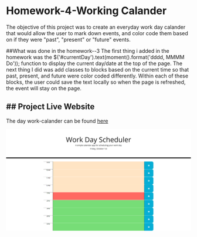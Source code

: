 # Homework-4-Working Calander
  The objective of this project was to create an everyday work day calander that would allow the user to mark down events, and color code them based on if they were "past", "present" or "future" events. 
  
##What was done in the homework--3
  The first thing i added in the homework was the $('#currentDay').text(moment().format('dddd, MMMM Do')); function to display the current day/date at the top of the page. The next thing I did was add classes to blocks based on the current time so that past, present, and future were color coded differently. Within each of these blocks, the user could save the text locally so when the page is refreshed, the event will stay on the page. 
  
## ## Project Live Website
The day work-calander can be found [here](https://kalvinn361.github.io/Work-Calander/)

![Screenshot](Work-calander.png)
